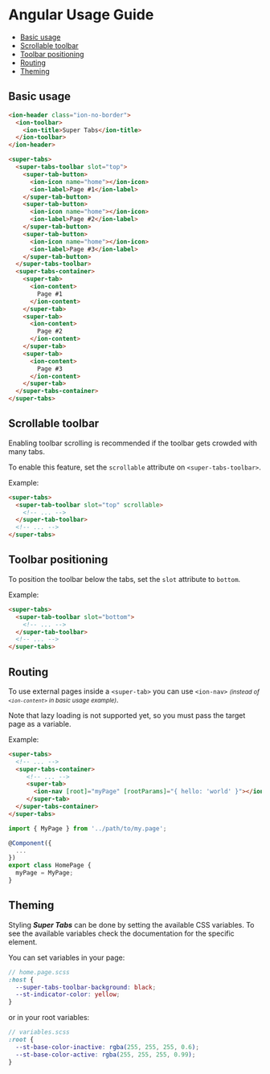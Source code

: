 # Angular Usage Guide

* [Basic usage](usage/angular/#basic-usage)
* [Scrollable toolbar](usage/angular/#scrollable-toolbar)
* [Toolbar positioning](usage/angular/#toolbar-positioning)
* [Routing](usage/angular/#routing)
* [Theming](usage/angular/#theming)

## Basic usage
```html
<ion-header class="ion-no-border">
  <ion-toolbar>
    <ion-title>Super Tabs</ion-title>
  </ion-toolbar>
</ion-header>

<super-tabs>
  <super-tabs-toolbar slot="top">
    <super-tab-button>
      <ion-icon name="home"></ion-icon>
      <ion-label>Page #1</ion-label>    
    </super-tab-button>
    <super-tab-button>
      <ion-icon name="home"></ion-icon>
      <ion-label>Page #2</ion-label>    
    </super-tab-button>
    <super-tab-button>
      <ion-icon name="home"></ion-icon>
      <ion-label>Page #3</ion-label>    
    </super-tab-button>
  </super-tabs-toolbar>
  <super-tabs-container>
    <super-tab>
      <ion-content>
        Page #1
      </ion-content>
    </super-tab>
    <super-tab>
      <ion-content>
        Page #2
      </ion-content>
    </super-tab>
    <super-tab>
      <ion-content>
        Page #3
      </ion-content>
    </super-tab>
  </super-tabs-container>
</super-tabs>
```

## Scrollable toolbar
Enabling toolbar scrolling is recommended if the toolbar gets crowded with many tabs.

To enable this feature, set the `scrollable` attribute on `<super-tabs-toolbar>`.

Example:
```html
<super-tabs>
  <super-tab-toolbar slot="top" scrollable>
    <!-- ... -->  
  </super-tab-toolbar>
  <!-- ... -->
</super-tabs>
```

## Toolbar positioning
To position the toolbar below the tabs, set the `slot` attribute to `bottom`.

Example:
```html
<super-tabs>
  <super-tab-toolbar slot="bottom">
    <!-- ... -->  
  </super-tab-toolbar>
  <!-- ... -->
</super-tabs>
```

## Routing
To use external pages inside a `<super-tab>` you can use `<ion-nav>` *<small>(instead of `<ion-content>` in basic usage example)</small>*.

Note that lazy loading is not supported yet, so you must pass the target page as a variable.

Example:
```html
<super-tabs>
  <!-- ... -->
  <super-tabs-container>
     <!-- ... -->
     <super-tab>
       <ion-nav [root]="myPage" [rootParams]="{ hello: 'world' }"></ion-nav>
     </super-tab>
  </super-tabs-container>
</super-tabs>
``` 

```ts
import { MyPage } from '../path/to/my.page';

@Component({
  ...
})
export class HomePage {
  myPage = MyPage;
}
```

## Theming
Styling ***Super Tabs*** can be done by setting the available CSS variables. To see the available variables check the 
documentation for the specific element.

You can set variables in your page:
```scss
// home.page.scss
:host {  
  --super-tabs-toolbar-background: black;
  --st-indicator-color: yellow;
}
```

or in your root variables:
```scss
// variables.scss
:root {
  --st-base-color-inactive: rgba(255, 255, 255, 0.6);
  --st-base-color-active: rgba(255, 255, 255, 0.99);
}
```
